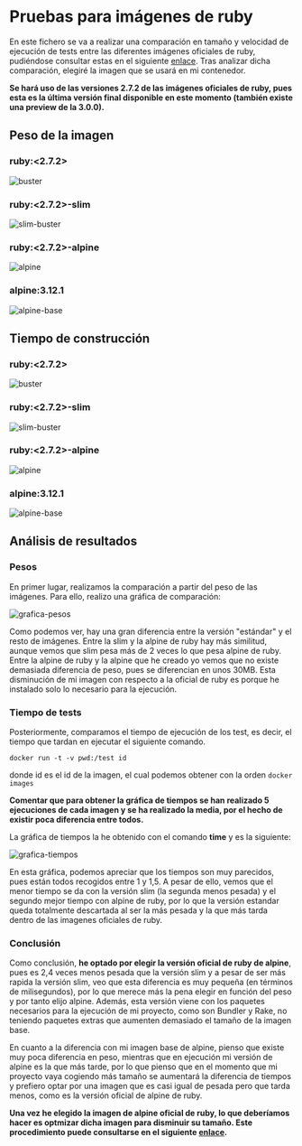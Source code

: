 # Pruebas para imágenes de ruby

En este fichero se va a realizar una comparación en tamaño y velocidad de ejecución de tests entre las diferentes imágenes oficiales de ruby, pudiéndose consultar estas en el siguiente [enlace](https://github.com/joseegc10/get-match/blob/master/docs/variantes-imagenes.md). Tras analizar dicha comparación, elegiré la imagen que se usará en mi contenedor.

**Se hará uso de las versiones 2.7.2 de las imágenes oficiales de ruby, pues esta es la última versión final disponible en este momento (también existe una preview de la 3.0.0).**

## Peso de la imagen

### ruby:\<2.7.2\>

![buster](https://github.com/joseegc10/get-match/blob/master/docs/img/contenedores/buster.png)

### ruby:\<2.7.2\>-slim

![slim-buster](https://github.com/joseegc10/get-match/blob/master/docs/img/contenedores/slim-buster.png)

### ruby:\<2.7.2\>-alpine

![alpine](https://github.com/joseegc10/get-match/blob/master/docs/img/contenedores/alpine.png)

### alpine:3.12.1

![alpine-base](https://github.com/joseegc10/get-match/blob/master/docs/img/contenedores/alpine-base.png)

## Tiempo de construcción

### ruby:\<2.7.2\>

![buster](https://github.com/joseegc10/get-match/blob/master/docs/img/contenedores/buster-tiempo.png)

### ruby:\<2.7.2\>-slim

![slim-buster](https://github.com/joseegc10/get-match/blob/master/docs/img/contenedores/slim-buster-tiempo.png)

### ruby:\<2.7.2\>-alpine

![alpine](https://github.com/joseegc10/get-match/blob/master/docs/img/contenedores/alpine-tiempo.png)

### alpine:3.12.1

![alpine-base](https://github.com/joseegc10/get-match/blob/master/docs/img/contenedores/alpine-base-tiempo.png)

## Análisis de resultados

### Pesos

En primer lugar, realizamos la comparación a partir del peso de las imágenes. Para ello, realizo una gráfica de comparación:

![grafica-pesos](https://github.com/joseegc10/get-match/blob/master/docs/img/contenedores/grafica-peso.png)

Como podemos ver, hay una gran diferencia entre la versión "estándar" y el resto de imágenes. Entre la slim y la alpine de ruby hay más similitud, aunque vemos que slim pesa más de 2 veces lo que pesa alpine de ruby. Entre la alpine de ruby y la alpine que he creado yo vemos que no existe demasiada diferencia de peso, pues se diferencian en unos 30MB. Esta disminución de mi imagen con respecto a la oficial de ruby es porque he instalado solo lo necesario para la ejecución.

### Tiempo de tests

Posteriormente, comparamos el tiempo de ejecución de los test, es decir, el tiempo que tardan en ejecutar el siguiente comando.

`docker run -t -v pwd:/test id`

donde id es el id de la imagen, el cual podemos obtener con la orden `docker images`

**Comentar que para obtener la gráfica de tiempos se han realizado 5 ejecuciones de cada imagen y se ha realizado la media, por el hecho de existir poca diferencia entre todos.**

La gráfica de tiempos la he obtenido con el comando **time** y es la siguiente:

![grafica-tiempos](https://github.com/joseegc10/get-match/blob/master/docs/img/contenedores/grafica-tiempo.png)

En esta gráfica, podemos apreciar que los tiempos son muy parecidos, pues están todos recogidos entre 1 y 1,5. A pesar de ello, vemos que el menor tiempo se da con la versión slim (la segunda menos pesada) y el segundo mejor tiempo con alpine de ruby, por lo que la versión estandar queda totalmente descartada al ser la más pesada y la que más tarda dentro de las imagenes oficiales de ruby.

### Conclusión

Como conclusión, **he optado por elegir la versión oficial de ruby de alpine**, pues es 2,4 veces menos pesada que la versión slim y a pesar de ser más rapida la versión slim, veo que esta diferencia es muy pequeña (en términos de milisegundos), por lo que merece más la pena elegir en función del peso y por tanto elijo alpine. Además, esta versión viene con los paquetes necesarios para la ejecución de mi proyecto, como son Bundler y Rake, no teniendo paquetes extras que aumenten demasiado el tamaño de la imagen base.

En cuanto a la diferencia con mi imagen base de alpine, pienso que existe muy poca diferencia en peso, mientras que en ejecución mi versión de alpine es la que más tarde, por lo que pienso que en el momento que mi proyecto vaya cogiendo más tamaño se aumentará la diferencia de tiempos y prefiero optar por una imagen que es casi igual de pesada pero que tarda menos, como es la versión oficial de alpine de ruby.

**Una vez he elegido la imagen de alpine oficial de ruby, lo que deberíamos hacer es optmizar dicha imagen para disminuir su tamaño. Este procedimiento puede consultarse en el siguiente [enlace](https://github.com/joseegc10/get-match/blob/master/docs/docker/optimizacion.md).**